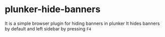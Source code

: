 # plunker-hide-banners
It is a simple browser plugin for hiding banners in plunker
It hides banners by default and left sidebar by pressing `F4`
